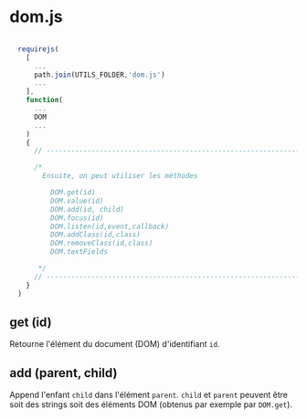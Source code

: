 # dom.js


~~~javascript

  requirejs(
    [
      ...
      path.join(UTILS_FOLDER,'dom.js')
      ...
    ],
    function(
      ...
      DOM
      ...
    )
    {
      // ---------------------------------------------------------------------

      /*
        Ensuite, on peut utiliser les méthodes  

          DOM.get(id)
          DOM.value(id)
          DOM.add(id, child)
          DOM.focus(id)
          DOM.listen(id,event,callback)
          DOM.addClass(id,class)
          DOM.removeClass(id,class)
          DOM.textFields

       */
      // ---------------------------------------------------------------------
    }
  )
~~~

## get (id)

Retourne l'élément du document (DOM) d'identifiant `id`.

## add (parent, child)

Append l'enfant `child` dans l'élément `parent`. `child` et `parent` peuvent être soit des strings soit des éléments DOM (obtenus par exemple par `DOM.get`).
